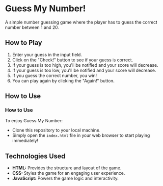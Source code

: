 # Guess My Number!

A simple number guessing game where the player has to guess the correct number between 1 and 20.

## How to Play

1. Enter your guess in the input field.
2. Click on the "Check!" button to see if your guess is correct.
3. If your guess is too high, you'll be notified and your score will decrease.
4. If your guess is too low, you'll be notified and your score will decrease.
5. If you guess the correct number, you win!
6. You can play again by clicking the "Again!" button.

## How to Use

### How to Use

To enjoy Guess My Number:

-  Clone this repository to your local machine.
-  Simply open the `index.html` file in your web browser to start playing immediately!

## Technologies Used

- **HTML:** Provides the structure and layout of the game.
- **CSS:** Styles the game for an engaging user experience.
- **JavaScript:** Powers the game logic and interactivity.

